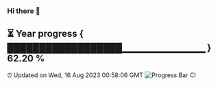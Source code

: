 ### Hi there 👋
⏳ Year progress { ██████████████████▁▁▁▁▁▁▁▁▁▁▁▁ } 62.20 %
---
⏰ Updated on Wed, 16 Aug 2023 00:58:06 GMT
![Progress Bar CI](https://github.com/liununu/liununu/workflows/Progress%20Bar%20CI/badge.svg)
